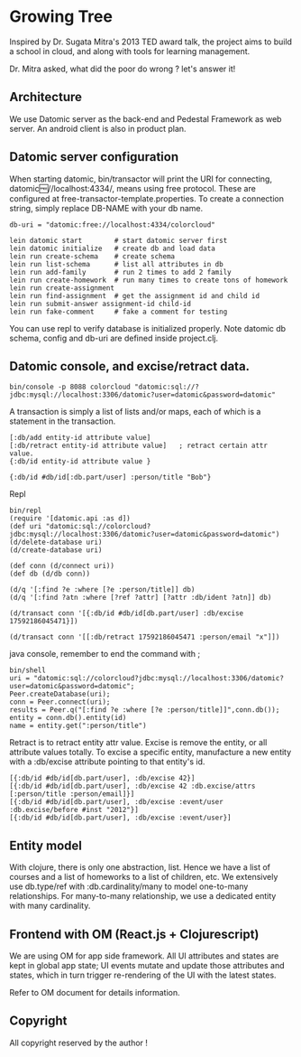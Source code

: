 # Growing Tree

Inspired by Dr. Sugata Mitra's 2013 TED award talk, the project aims to build a school in cloud, and along with tools for learning management.

Dr. Mitra asked, what did the poor do wrong ? let's answer it!


## Architecture

We use Datomic server as the back-end and Pedestal Framework as web server. An android client is also in product plan.

## Datomic server configuration

When starting datomic, bin/transactor will print the URI for connecting,
datomic:free://localhost:4334/<DB-NAME>, means using free protocol. These are configured at free-transactor-template.properties.
To create a connection string, simply replace DB-NAME with your db name.

    db-uri = "datomic:free://localhost:4334/colorcloud"

    lein datomic start        # start datomic server first
    lein datomic initialize   # create db and load data
    lein run create-schema    # create schema
    lein run list-schema      # list all attributes in db
    lein run add-family       # run 2 times to add 2 family
    lein run create-homework  # run many times to create tons of homework
    lein run create-assignment
    lein run find-assignment  # get the assignment id and child id
    lein run submit-answer assignment-id child-id
    lein run fake-comment     # fake a comment for testing

You can use repl to verify database is initialized properly. Note datomic db schema, config and db-uri are defined inside project.clj.

## Datomic console, and excise/retract data.
    
    bin/console -p 8088 colorcloud "datomic:sql://?jdbc:mysql://localhost:3306/datomic?user=datomic&password=datomic"

A transaction is simply a list of lists and/or maps, each of which is a statement in the transaction.

    [:db/add entity-id attribute value]
    [:db/retract entity-id attribute value]   ; retract certain attr value.
    {:db/id entity-id attribute value }

    {:db/id #db/id[:db.part/user] :person/title "Bob"}

Repl

    bin/repl
    (require '[datomic.api :as d])
    (def uri "datomic:sql://colorcloud?jdbc:mysql://localhost:3306/datomic?user=datomic&password=datomic")
    (d/delete-database uri)
    (d/create-database uri)

    (def conn (d/connect uri))
    (def db (d/db conn))

    (d/q '[:find ?e :where [?e :person/title]] db)
    (d/q '[:find ?atn :where [?ref ?attr] [?attr :db/ident ?atn]] db)

    (d/transact conn '[{:db/id #db/id[db.part/user] :db/excise 17592186045471}])

    (d/transact conn '[[:db/retract 17592186045471 :person/email "x"]])

java console, remember to end the command with ;
    
    bin/shell
    uri = "datomic:sql://colorcloud?jdbc:mysql://localhost:3306/datomic?user=datomic&password=datomic";
    Peer.createDatabase(uri);
    conn = Peer.connect(uri);
    results = Peer.q("[:find ?e :where [?e :person/title]]",conn.db());
    entity = conn.db().entity(id)
    name = entity.get(":person/title")

Retract is to retract entity attr value.
Excise is remove the entity, or all attribute values totally.
To excise a specific entity, manufacture a new entity with a :db/excise attribute pointing to that entity's id. 
    
    [{:db/id #db/id[db.part/user], :db/excise 42}]
    [{:db/id #db/id[db.part/user], :db/excise 42 :db.excise/attrs [:person/title :person/email]}]
    [{:db/id #db/id[db.part/user], :db/excise :event/user :db.excise/before #inst "2012"}]
    [{:db/id #db/id[db.part/user], :db/excise :event/user}]


## Entity model

With clojure, there is only one abstraction, list. Hence we have a list of courses and a list of homeworks to a list of children, etc. We extensively use db.type/ref with :db.cardinality/many to model one-to-many relationships. For many-to-many relationship, we use a dedicated entity with many cardinality.


## Frontend with OM (React.js + Clojurescript)

We are using OM for app side framework. All UI attributes and states are kept in global app state; UI events mutate and update those attributes and states, which in turn trigger re-rendering of the UI with the latest states.

Refer to OM document for details information.

## Copyright

All copyright reserved by the author !
